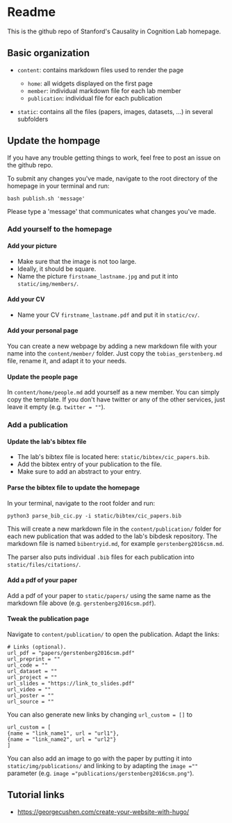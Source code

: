# Readme 

This is the github repo of Stanford's Causality in Cognition Lab homepage.  

## Basic organization 

- `content`: contains markdown files used to render the page 
   + `home`: all widgets displayed on the first page 
   + `member`: individual markdown file for each lab member 
   + `publication`: individual file for each publication 

- `static`: contains all the files (papers, images, datasets, ...) in several subfolders

## Update the hompage 

If you have any trouble getting things to work, feel free to post an issue on the github repo. 

To submit any changes you've made, navigate to the root directory of the homepage in your terminal and run:

```
bash publish.sh 'message'
```

Please type a 'message' that communicates what changes you've made. 

### Add yourself to the homepage

#### Add your picture

- Make sure that the image is not too large. 
- Ideally, it should be square. 
- Name the picture `firstname_lastname.jpg` and put it into `static/img/members/`. 

#### Add your CV 

- Name your CV `firstname_lastname.pdf` and put it in `static/cv/`.

#### Add your personal page 

You can create a new webpage by adding a new markdown file with your name into the `content/member/` folder. Just copy the `tobias_gerstenberg.md` file, rename it, and adapt it to your needs. 

#### Update the people page 

In `content/home/people.md` add yourself as a new member. You can simply copy the template. If you don't have twitter or any of the other services, just leave it empty (e.g. `twitter = ""`). 

### Add a publication 

#### Update the lab's bibtex file 

- The lab's bibtex file is located here: `static/bibtex/cic_papers.bib`. 
- Add the bibtex entry of your publication to the file. 
- Make sure to add an abstract to your entry. 

#### Parse the bibtex file to update the homepage

In your terminal, navigate to the root folder and run: 

```
python3 parse_bib_cic.py -i static/bibtex/cic_papers.bib
```

This will create a new markdown file in the `content/publication/` folder for each new publication that was added to the lab's bibdesk repository. The markdown file is named `bibentryid.md`, for example `gerstenberg2016csm.md`. 

The parser also puts individual `.bib` files for each publication into `static/files/citations/`. 

#### Add a pdf of your paper 

Add a pdf of your paper to `static/papers/` using the same name as the markdown file above (e.g. `gerstenberg2016csm.pdf`).

#### Tweak the publication page 

Navigate to `content/publication/` to open the publication. Adapt the links: 

```
# Links (optional).
url_pdf = "papers/gerstenberg2016csm.pdf"
url_preprint = ""
url_code = ""
url_dataset = ""
url_project = ""
url_slides = "https://link_to_slides.pdf"
url_video = ""
url_poster = ""
url_source = ""
```

You can also generate new links by changing `url_custom = []` to 

```
url_custom = [
{name = "link_name1", url = "url1"},
{name = "link_name2", url = "url2"}
]
```

You can also add an image to go with the paper by putting it into `static/img/publications/` and linking to by adapting the `image =""` parameter (e.g. `image ="publications/gerstenberg2016csm.png"`).

## Tutorial links 

- https://georgecushen.com/create-your-website-with-hugo/